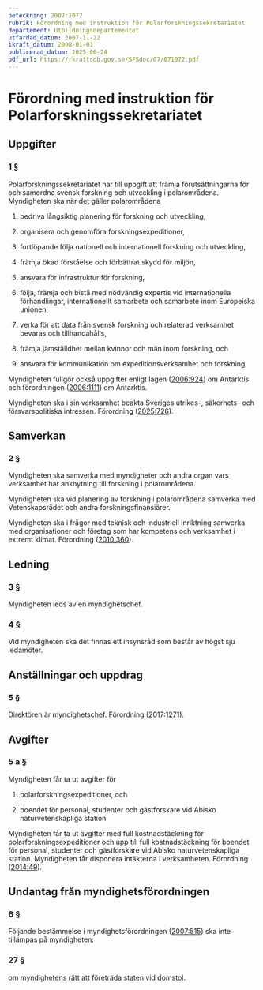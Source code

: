 ```yaml
---
beteckning: 2007:1072
rubrik: Förordning med instruktion för Polarforskningssekretariatet
departement: Utbildningsdepartementet
utfardad_datum: 2007-11-22
ikraft_datum: 2008-01-01
publicerad_datum: 2025-06-24
pdf_url: https://rkrattsdb.gov.se/SFSdoc/07/071072.pdf
---
```


# Förordning med instruktion för Polarforskningssekretariatet

## Uppgifter

### 1 §

Polarforskningssekretariatet har till uppgift att främja förutsättningarna för och samordna svensk forskning och utveckling i polarområdena. Myndigheten ska när det gäller polarområdena

1. bedriva långsiktig planering för forskning och utveckling,

2. organisera och genomföra forskningsexpeditioner,

3. fortlöpande följa nationell och internationell forskning och utveckling,

4. främja ökad förståelse och förbättrat skydd för miljön,

5. ansvara för infrastruktur för forskning,

6. följa, främja och bistå med nödvändig expertis vid internationella förhandlingar, internationellt samarbete och samarbete inom Europeiska unionen,

7. verka för att data från svensk forskning och relaterad verksamhet bevaras och tillhandahålls,

8. främja jämställdhet mellan kvinnor och män inom forskning, och

9. ansvara för kommunikation om expeditionsverksamhet och forskning.

Myndigheten fullgör också uppgifter enligt lagen ([2006:924](https://selex.se/eli/sfs/2006/924)) om Antarktis och förordningen ([2006:1111](https://selex.se/eli/sfs/2006/1111)) om Antarktis.

Myndigheten ska i sin verksamhet beakta Sveriges utrikes-, säkerhets- och försvarspolitiska intressen. Förordning ([2025:726](https://selex.se/eli/sfs/2025/726)).

## Samverkan

### 2 §

Myndigheten ska samverka med myndigheter och andra organ vars verksamhet har anknytning till forskning i polarområdena.

Myndigheten ska vid planering av forskning i polarområdena samverka med Vetenskapsrådet och andra forskningsfinansiärer.

Myndigheten ska i frågor med teknisk och industriell inriktning samverka med organisationer och företag som har kompetens och verksamhet i extremt klimat. Förordning ([2010:360](https://selex.se/eli/sfs/2010/360)).

## Ledning

### 3 §

Myndigheten leds av en myndighetschef.

### 4 §

Vid myndigheten ska det finnas ett insynsråd som består av högst sju ledamöter.

## Anställningar och uppdrag

### 5 §

Direktören är myndighetschef. Förordning ([2017:1271](https://selex.se/eli/sfs/2017/1271)).

## Avgifter

### 5 a §

Myndigheten får ta ut avgifter för

1. polarforskningsexpeditioner, och

2. boendet för personal, studenter och gästforskare vid Abisko naturvetenskapliga station.

Myndigheten får ta ut avgifter med full kostnadstäckning för polarforskningsexpeditioner och upp till full kostnadstäckning för boendet för personal, studenter och gästforskare vid Abisko naturvetenskapliga station. Myndigheten får disponera intäkterna i verksamheten. Förordning ([2014:49](https://selex.se/eli/sfs/2014/49)).

## Undantag från myndighetsförordningen

### 6 §

Följande bestämmelse i myndighetsförordningen ([2007:515](https://selex.se/eli/sfs/2007/515)) ska inte tillämpas på myndigheten:

### 27 §

om myndighetens rätt att företräda staten vid domstol.